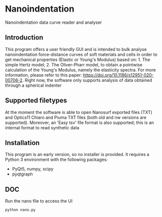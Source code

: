 # Nanoindentation
Nanoindentation data  curve reader and analyser

## Introduction
This program offers a user friendly GUI and is intended to bulk analyse nanoindentation force-distance curves of soft materials and cells in 
order to get mechanical properties (Elastic or Young's Modulus) based on: 1. The simple Hertz model; 2. The Oliver-Pharr model, to obtain a pointwise calculation of the Young's Modulus, namely the elasticity spectra. For more information, please refer to this paper: 
https://doi.org/10.1186/s12951-020-00706-2. Right now, the software only supports analysis of data obtained through a spherical indenter

## Supported filetypes
At the moment the software is able to open Nanosurf exported files (TXT) and Optics11 Chiaro and Piuma TXT files (both old and nw versions are supported). Moreover, an 'Easy tsv' file format is also supported; this is an internal format to read synthetic data

## Installation
This program is an early version, so no installer is provided. It requires a Python 3 environment with the 
following packages:
* PyQt5, numpy, scipy
* pyqtgraph

## DOC
Run the nano file to access the UI
```bash
python nano.py
```
